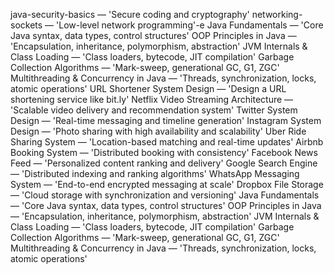 
java-security-basics — 'Secure coding and cryptography'
networking-sockets — 'Low-level network programming'-e 
Java Fundamentals — 'Core Java syntax, data types, control structures'
OOP Principles in Java — 'Encapsulation, inheritance, polymorphism, abstraction'
JVM Internals & Class Loading — 'Class loaders, bytecode, JIT compilation'
Garbage Collection Algorithms — 'Mark-sweep, generational GC, G1, ZGC'
Multithreading & Concurrency in Java — 'Threads, synchronization, locks, atomic operations'
URL Shortener System Design — 'Design a URL shortening service like bit.ly'
Netflix Video Streaming Architecture — 'Scalable video delivery and recommendation system'
Twitter System Design — 'Real-time messaging and timeline generation'
Instagram System Design — 'Photo sharing with high availability and scalability'
Uber Ride Sharing System — 'Location-based matching and real-time updates'
Airbnb Booking System — 'Distributed booking with consistency'
Facebook News Feed — 'Personalized content ranking and delivery'
Google Search Engine — 'Distributed indexing and ranking algorithms'
WhatsApp Messaging System — 'End-to-end encrypted messaging at scale'
Dropbox File Storage — 'Cloud storage with synchronization and versioning'
Java Fundamentals — 'Core Java syntax, data types, control structures'
OOP Principles in Java — 'Encapsulation, inheritance, polymorphism, abstraction'
JVM Internals & Class Loading — 'Class loaders, bytecode, JIT compilation'
Garbage Collection Algorithms — 'Mark-sweep, generational GC, G1, ZGC'
Multithreading & Concurrency in Java — 'Threads, synchronization, locks, atomic operations'
